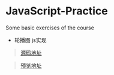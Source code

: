 # JavaScript-Practice
Some basic exercises of the course

* 轮播图 js实现
> [源码地址](https://github.com/EvenfallDew/JavaScript-Practice/tree/main/%E8%BD%AE%E6%92%AD%E5%9B%BE_js%E5%AE%9E%E7%8E%B0)

> [预览地址](https://evenfalldew.github.io/JavaScript-Practice/%E8%BD%AE%E6%92%AD%E5%9B%BE_js%E5%AE%9E%E7%8E%B0/01.html)
